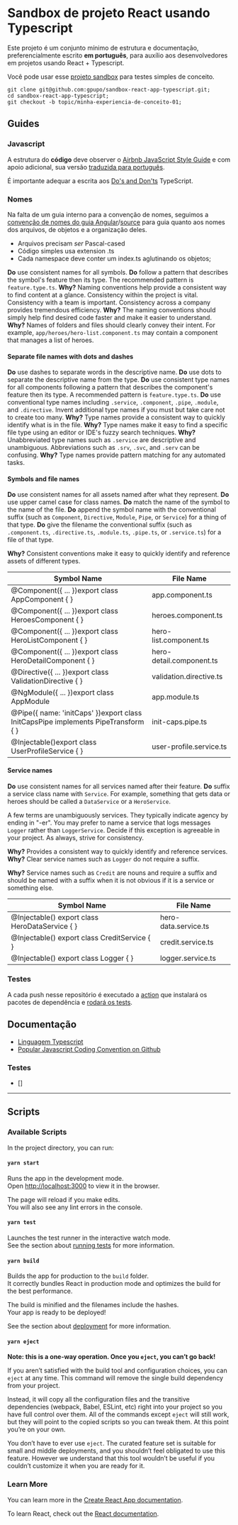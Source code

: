# Sandbox de projeto React usando Typescript

Este projeto é um conjunto mínimo de estrutura e documentação, preferencialmente escrito **em português**, para auxílio aos desenvolvedores em projetos usando React + Typescript.

Você pode usar esse [projeto sandbox](https://opensource.gpupo.com/sandbox-react-app-typescript/) para testes simples de conceito.

    git clone git@github.com:gpupo/sandbox-react-app-typescript.git;
    cd sandbox-react-app-typescript;
    git checkout -b topic/minha-experiencia-de-conceito-01;

## Guides

### Javascript 

A estrutura do **código** deve observer o [Airbnb JavaScript Style Guide](https://github.com/airbnb/javascript)
e com apoio adicional, sua versão [traduzida para português](https://github.com/armoucar/javascript-style-guide).

É importante adequar a escrita aos [Do's and Don'ts](https://www.typescriptlang.org/docs/handbook/declaration-files/do-s-and-don-ts.html) TypeScript.

### Nomes

Na falta de um guia interno para a convenção de nomes, seguimos a [convenção de nomes do guia Angular](https://angular.io/guide/styleguide#naming)/[source](https://github.com/angular/angular/blob/master/aio/content/guide/styleguide.md) para guia quanto aos nomes dos arquivos, de objetos e a organização deles.

* Arquivos precisam *ser* Pascal-cased
* Código simples usa extension .ts
* Cada namespace deve conter um index.ts aglutinando os objetos;


**Do** use consistent names for all symbols.
**Do** follow a pattern that describes the symbol's feature then its type. The recommended pattern is `feature.type.ts`.
**Why?** Naming conventions help provide a consistent way to find content at a glance. Consistency within the project is vital. Consistency with a team is important. Consistency across a company provides tremendous efficiency.
**Why?** The naming conventions should simply help find desired code faster and make it easier to understand.
**Why?** Names of folders and files should clearly convey their intent. For example, `app/heroes/hero-list.component.ts` may contain a component that manages a list of heroes.

#### Separate file names with dots and dashes

**Do** use dashes to separate words in the descriptive name.
**Do** use dots to separate the descriptive name from the type.
**Do** use consistent type names for all components following a pattern that describes the component's feature then its type. A recommended pattern is `feature.type.ts`.
**Do** use conventional type names including `.service`, `.component`, `.pipe`, `.module`, and `.directive`.
Invent additional type names if you must but take care not to create too many.
**Why?** Type names provide a consistent way to quickly identify what is in the file.
**Why?** Type names make it easy to find a specific file type using an editor or IDE's fuzzy search techniques.
**Why?** Unabbreviated type names such as `.service` are descriptive and unambiguous.
Abbreviations such as `.srv`, `.svc`, and `.serv` can be confusing.
**Why?** Type names provide pattern matching for any automated tasks.

#### Symbols and file names

**Do** use consistent names for all assets named after what they represent.
**Do** use upper camel case for class names.
**Do** match the name of the symbol to the name of the file.
**Do** append the symbol name with the conventional suffix (such as `Component`,
`Directive`, `Module`, `Pipe`, or `Service`) for a thing of that type.
**Do** give the filename the conventional suffix (such as `.component.ts`, `.directive.ts`,
`.module.ts`, `.pipe.ts`, or `.service.ts`) for a file of that type.


**Why?** Consistent conventions make it easy to quickly identify
and reference assets of different types.


 **Symbol Name**                                                                         | **File Name**               
-----------------------------------------------------------------------------------------|-----------------------------
 @Component\(\{ \.\.\. \}\)export class AppComponent \{ \}                               | app\.component\.ts          
 @Component\(\{ \.\.\. \}\)export class HeroesComponent \{ \}                            | heroes\.component\.ts       
 @Component\(\{ \.\.\. \}\)export class HeroListComponent \{ \}                          | hero\-list\.component\.ts   
 @Component\(\{ \.\.\. \}\)export class HeroDetailComponent \{ \}                        | hero\-detail\.component\.ts 
 @Directive\(\{ \.\.\. \}\)export class ValidationDirective \{ \}                        | validation\.directive\.ts   
 @NgModule\(\{ \.\.\. \}\)export class AppModule                                         | app\.module\.ts             
 @Pipe\(\{ name: 'initCaps' \}\)export class InitCapsPipe implements PipeTransform \{ \} | init\-caps\.pipe\.ts        
 @Injectable\(\)export class UserProfileService \{ \}                                    | user\-profile\.service\.ts  


#### Service names

**Do** use consistent names for all services named after their feature.
**Do** suffix a service class name with `Service`.
For example, something that gets data or heroes
should be called a `DataService` or a `HeroService`.

A few terms are unambiguously services. They typically
indicate agency by ending in "-er". You may prefer to name
a service that logs messages `Logger` rather than `LoggerService`.
Decide if this exception is agreeable in your project.
As always, strive for consistency.

**Why?** Provides a consistent way to quickly identify and reference services.
**Why?** Clear service names such as `Logger` do not require a suffix.

**Why?** Service names such as `Credit` are nouns and require a suffix and should be named with a suffix when it is not obvious if it is a service or something else.

**Symbol Name**                                                                         | **File Name**               
-----------------------------------------------------------------------------------------|-----------------------------
@Injectable\(\) export class HeroDataService \{ \}                                       |hero\-data\.service\.ts
@Injectable\(\) export class CreditService \{ \}                                         |credit\.service\.ts
@Injectable\(\) export class Logger \{ \}                                                |logger\.service\.ts

### Testes

A cada push nesse repositório é executado a [action](https://help.github.com/en/actions/reference/workflow-syntax-for-github-actions) que instalará os pacotes de dependência e [rodará os tests](https://facebook.github.io/create-react-app/docs/running-tests).

## Documentação

* [Linguagem Typescript](https://www.typescriptlang.org/docs/home.html)
* [Popular Javascript Coding Convention on Github](http://sideeffect.kr/popularconvention/#javascript)


### Testes

* []

---

## Scripts

### Available Scripts

In the project directory, you can run:

#### `yarn start`

Runs the app in the development mode.<br />
Open [http://localhost:3000](http://localhost:3000) to view it in the browser.

The page will reload if you make edits.<br />
You will also see any lint errors in the console.

#### `yarn test`

Launches the test runner in the interactive watch mode.<br />
See the section about [running tests](https://facebook.github.io/create-react-app/docs/running-tests) for more information.

#### `yarn build`

Builds the app for production to the `build` folder.<br />
It correctly bundles React in production mode and optimizes the build for the best performance.

The build is minified and the filenames include the hashes.<br />
Your app is ready to be deployed!

See the section about [deployment](https://facebook.github.io/create-react-app/docs/deployment) for more information.

#### `yarn eject`

**Note: this is a one-way operation. Once you `eject`, you can’t go back!**

If you aren’t satisfied with the build tool and configuration choices, you can `eject` at any time. This command will remove the single build dependency from your project.

Instead, it will copy all the configuration files and the transitive dependencies (webpack, Babel, ESLint, etc) right into your project so you have full control over them. All of the commands except `eject` will still work, but they will point to the copied scripts so you can tweak them. At this point you’re on your own.

You don’t have to ever use `eject`. The curated feature set is suitable for small and middle deployments, and you shouldn’t feel obligated to use this feature. However we understand that this tool wouldn’t be useful if you couldn’t customize it when you are ready for it.

### Learn More

You can learn more in the [Create React App documentation](https://facebook.github.io/create-react-app/docs/getting-started).

To learn React, check out the [React documentation](https://reactjs.org/).
